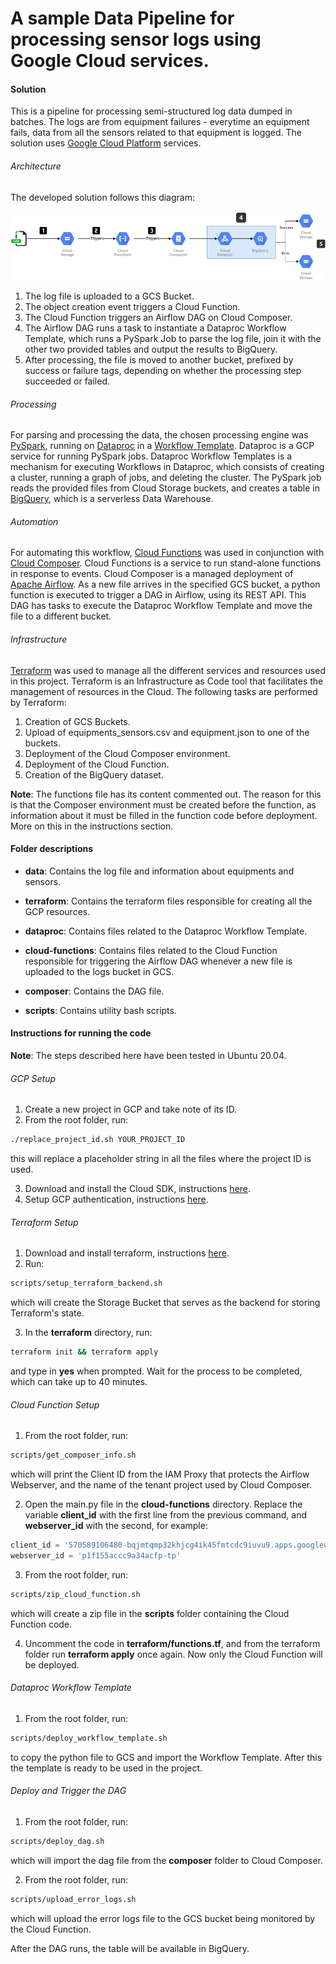 # A sample Data Pipeline for processing sensor logs using Google Cloud services.
#### Solution

This is a pipeline for processing semi-structured log data dumped in batches. The logs are from equipment failures - everytime an equipment fails, data from all the sensors related to that equipment is logged. The solution uses [Google Cloud Platform](https://cloud.google.com/) services.

###### Architecture
The developed solution follows this diagram:

![solution_diagram](solution_diagram.png)

1. The log file is uploaded to a GCS Bucket.
2. The object creation event triggers a Cloud Function.
3. The Cloud Function triggers an Airflow DAG on Cloud Composer.
4. The Airflow DAG runs a task to instantiate a Dataproc Workflow Template, which runs a PySpark Job to parse the log file, join it with the other two provided tables and output the results to BigQuery.
5. After processing, the file is moved to another bucket, prefixed by success or failure tags, depending on whether the processing step succeeded or failed.

###### Processing
For parsing and processing the data, the chosen processing engine was [PySpark](https://spark.apache.org/docs/latest/api/python/), running on [Dataproc](https://cloud.google.com/dataproc) in a [Workflow Template](https://cloud.google.com/dataproc/docs/concepts/workflows/overview). Dataproc is a GCP service for running PySpark jobs. Dataproc Workflow Templates is a mechanism for executing Workflows in Dataproc, which consists of creating a cluster, running a graph of jobs, and deleting the cluster.
The PySpark job reads the provided files from Cloud Storage buckets, and creates a table in [BigQuery](https://cloud.google.com/bigquery), which is a serverless Data Warehouse.

###### Automation
For automating this workflow, [Cloud Functions](https://cloud.google.com/functions) was used in conjunction with [Cloud Composer](https://cloud.google.com/composer). Cloud Functions is a service to run stand-alone functions in response to events. Cloud Composer is a managed deployment of [Apache Airflow](http://airflow.apache.org/). As a new file arrives in the specified GCS bucket, a python function is executed to trigger a DAG in Airflow, using its REST API. This DAG has tasks to execute the Dataproc Workflow Template and move the file to a different bucket.

###### Infrastructure
[Terraform](https://www.terraform.io/) was used to manage all the different services and resources used in this project. Terraform is an Infrastructure as Code tool that facilitates the management of resources in the Cloud. The following tasks are performed by Terraform:

1. Creation of GCS Buckets.
2. Upload of equipments_sensors.csv and equipment.json to one of the buckets.
3. Deployment of the Cloud Composer environment.
4. Deployment of the Cloud Function.
5. Creation of the BigQuery dataset.

__Note__: The functions file has its content commented out. The reason for this is that the Composer environment must be created before the function, as information about it must be filled in the function code before deployment. More on this in the instructions section.

#### Folder descriptions

- __data__:
Contains the log file and information about equipments and sensors.

- __terraform__:
Contains the terraform files responsible for creating all the GCP resources.

- __dataproc__:
Contains files related to the Dataproc Workflow Template.

- __cloud-functions__:
Contains files related to the Cloud Function responsible for triggering the Airflow DAG whenever a new file is uploaded to the logs bucket in GCS.

- __composer__:
Contains the DAG file.

- __scripts__:
Contains utility bash scripts.

#### Instructions for running the code

__Note__: The steps described here have been tested in Ubuntu 20.04.

###### GCP Setup

1. Create a new project in GCP and take note of its ID.
2. From the root folder, run:

```bash
./replace_project_id.sh YOUR_PROJECT_ID
```
this will replace a placeholder string in all the files where the project ID is used.

3. Download and install the Cloud SDK, instructions [here](https://cloud.google.com/sdk/docs/install).
4. Setup GCP authentication, instructions [here](https://cloud.google.com/docs/authentication/getting-started).

###### Terraform Setup

1. Download and install terraform, instructions [here](https://learn.hashicorp.com/tutorials/terraform/install-cli).
2. Run:
```bash
scripts/setup_terraform_backend.sh
```
which will create the Storage Bucket that serves as the backend for storing Terraform's state.

3. In the __terraform__ directory, run:

```bash
terraform init && terraform apply
```
and type in __yes__ when prompted. Wait for the process to be completed, which can take up to 40 minutes.

###### Cloud Function Setup
1. From the root folder, run:

```bash
scripts/get_composer_info.sh
```
which will print the Client ID from the IAM Proxy that protects the Airflow Webserver, and the name of the tenant project used by Cloud Composer.

2. Open the main.py file in the __cloud-functions__ directory.
Replace the variable __client_id__ with the first line from the previous command, and __webserver_id__ with the second, for example:

```python
client_id = '570589106480-bqjmtqmp32khjcg4ik45fmtcdc9iuvu9.apps.googleusercontent.com'
webserver_id = 'p1f155accc9a34acfp-tp'
```

3. From the root folder, run:

```bash
scripts/zip_cloud_function.sh
```
which will create a zip file in the __scripts__ folder containing the Cloud Function code.

4. Uncomment the code in __terraform/functions.tf__, and from the terraform folder run __terraform apply__ once again. Now only the Cloud Function will be deployed.

###### Dataproc Workflow Template
1. From the root folder, run:
```bash
scripts/deploy_workflow_template.sh
```
to copy the python file to GCS and import the Workflow Template. After this the template is ready to be used in the project.

###### Deploy and Trigger the DAG
1. From the root folder, run:

```bash
scripts/deploy_dag.sh
```
which will import the dag file from the __composer__ folder to Cloud Composer.

2. From the root folder, run:

```bash
scripts/upload_error_logs.sh
```
which will upload the error logs file to the GCS bucket being monitored by the Cloud Function.

After the DAG runs, the table will be available in BigQuery.
